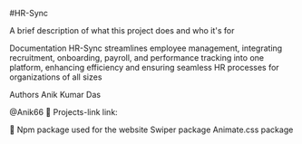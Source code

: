 #HR-Sync

A brief description of what this project does and who it's for

Documentation
HR-Sync streamlines employee management, integrating recruitment, onboarding, payroll, and performance tracking into one platform, enhancing efficiency and ensuring seamless HR processes for organizations of all sizes


Authors
Anik Kumar Das

@Anik66
🔗 Projects-link
link:

🔗 Npm package used for the website
Swiper package
Animate.css package

